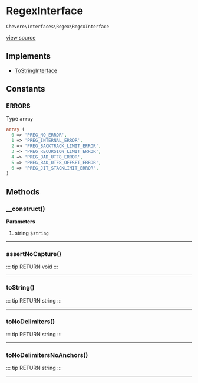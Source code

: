 # RegexInterface

`Chevere\Interfaces\Regex\RegexInterface`

[view source](https://github.com/chevere/chevere/blob/master/interfaces/Regex/RegexInterface.php)

## Implements

- [ToStringInterface](../To/ToStringInterface.md)
## Constants

### ERRORS

Type `array`

```php
array (
  0 => 'PREG_NO_ERROR',
  1 => 'PREG_INTERNAL_ERROR',
  2 => 'PREG_BACKTRACK_LIMIT_ERROR',
  3 => 'PREG_RECURSION_LIMIT_ERROR',
  4 => 'PREG_BAD_UTF8_ERROR',
  5 => 'PREG_BAD_UTF8_OFFSET_ERROR',
  6 => 'PREG_JIT_STACKLIMIT_ERROR',
)
```

## Methods

### __construct()

**Parameters**

1. string `$string`

---

### assertNoCapture()

::: tip RETURN
void
:::


---

### toString()

::: tip RETURN
string
:::


---

### toNoDelimiters()

::: tip RETURN
string
:::


---

### toNoDelimitersNoAnchors()

::: tip RETURN
string
:::


---

